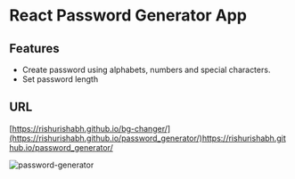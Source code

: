 # React Password Generator App

## Features

- Create password using alphabets, numbers and special characters.
- Set password length

## URL
[https://rishurishabh.github.io/bg-changer/](https://rishurishabh.github.io/password_generator/)https://rishurishabh.github.io/password_generator/

![password-generator](https://github.com/rishurishabh/password_generator/assets/33497918/88a12885-1827-4afc-861d-3b3de9523a10)
